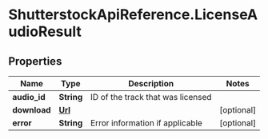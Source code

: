 # ShutterstockApiReference.LicenseAudioResult

## Properties
Name | Type | Description | Notes
------------ | ------------- | ------------- | -------------
**audio_id** | **String** | ID of the track that was licensed | 
**download** | [**Url**](Url.md) |  | [optional] 
**error** | **String** | Error information if applicable | [optional] 


